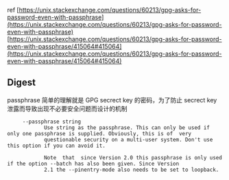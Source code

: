 ref
[https://unix.stackexchange.com/questions/60213/gpg-asks-for-password-even-with-passphrase](https://unix.stackexchange.com/questions/60213/gpg-asks-for-password-even-with-passphrase)
[https://unix.stackexchange.com/questions/60213/gpg-asks-for-password-even-with-passphrase/415064#415064](https://unix.stackexchange.com/questions/60213/gpg-asks-for-password-even-with-passphrase/415064#415064)
## Digest
passphrase 简单的理解就是 GPG secrect key 的密码，为了防止 secrect key 泄露而导致出现不必要安全问题而设计的机制

```
     --passphrase string
            Use string as the passphrase. This can only be used if only one passphrase is supplied. Obviously, this is of  very
            questionable security on a multi-user system. Don't use this option if you can avoid it.

            Note  that  since Version 2.0 this passphrase is only used if the option --batch has also been given. Since Version
            2.1 the --pinentry-mode also needs to be set to loopback.
```
